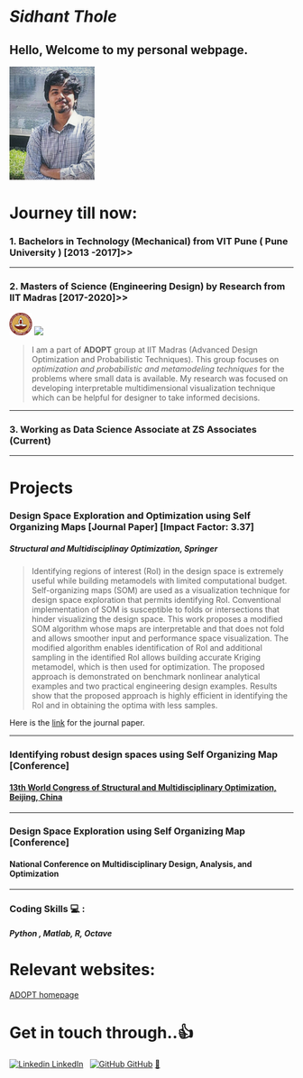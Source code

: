 # _Sidhant Thole_

## Hello, Welcome to my personal webpage.

<img src="/images/tholesidhant.jpg" width="30%" height="30%">

# Journey till now:
### 1. Bachelors in Technology (Mechanical) from VIT Pune ( Pune University ) [2013 -2017]>>
---
### 2. Masters of Science (Engineering Design) by Research from IIT Madras [2017-2020]>>

<img src="/images/iitmlogo.png" width="8%" height="8%"> <img src= "https://ed.iitm.ac.in/~palramu/ADOPT.jpg">
 
 >I am a part of **ADOPT** group at IIT Madras (Advanced Design Optimization and Probabilistic Techniques). This group focuses on _optimization and probabilistic and metamodeling techniques_ for the problems where small data is available. My research was focused on developing interpretable multidimensional visualization technique which can be helpful for designer to take informed decisions. 
 
---
### 3. Working as Data Science Associate at ZS Associates (Current)

---
# Projects 

### Design Space Exploration and Optimization using Self Organizing Maps [Journal Paper] **[Impact Factor: 3.37]**
##### Structural and Multidisciplinay Optimization, Springer
>Identifying regions of interest (RoI) in the design space is extremely useful while building metamodels with limited computational budget. Self-organizing maps (SOM) are used as a visualization technique for design space exploration that permits identifying RoI. Conventional implementation of SOM is susceptible to folds or intersections that hinder visualizing the design space. This work proposes a modified SOM algorithm whose maps are interpretable and that does not fold and allows smoother input and performance space visualization. The modified algorithm enables identification of RoI and additional sampling in the identified RoI allows building accurate Kriging metamodel, which is then used for optimization. The proposed approach is demonstrated on benchmark nonlinear analytical examples and two practical engineering design examples. Results show that the proposed approach is highly efficient in identifying the RoI and in obtaining the optima with less samples.

Here is the [link](https://link.springer.com/article/10.1007/s00158-020-02665-6#:~:text=Self%2Dorganizing%20maps%20(SOM),hinder%20visualizing%20the%20design%20space.) for the journal paper.

---

### Identifying robust design spaces using Self Organizing Map [Conference]
#### [13th World Congress of Structural and Multidisciplinary Optimization, Beijing, China](https://www.issmo.net/wp-content/uploads/WCSMO13-Proceeding.pdf)

---

### Design Space Exploration using Self Organizing Map [Conference]
#### National Conference on Multidisciplinary Design, Analysis, and Optimization

---
### Coding Skills :computer: :
##### Python , Matlab, R, Octave

# Relevant websites:

[ADOPT homepage](https://ed.iitm.ac.in/~palramu/)

# Get in touch through..:+1:
[![Linkedin](https://i.stack.imgur.com/gVE0j.png) LinkedIn](https://in.linkedin.com/in/sidhant-p-thole-62128aaa)
&nbsp;
[![GitHub](https://i.stack.imgur.com/tskMh.png) GitHub](https://github.com/SPThole)
[:email:](mailto:tholesidhantp@gmail.com)
